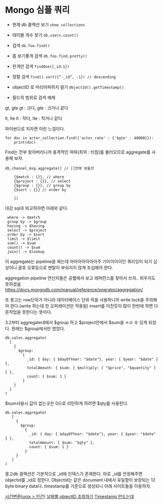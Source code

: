 # Mongo 심플 쿼리


- 현재 db 콜렉션 보기 `show collections`
- 테이블 개수 찾기 `db.users.count()`

- 검색 `db.foo.find()`
- 좀 보기좋게 검색 `db.foo.find.pretty()`
- 한개만 검색 `findOne({_id:1}) `
- 정렬 검색 `find().sort({“-_id”, -1}) // descending`
- objectID 로 머리아파하지 말기 `ObjectId().getTimestamp()`


- 필드의 범위로 검색 예제

gt, gte
gt : 크다, gte : 크거나 같다

lt, lte
lt : 작다, lte : 작거나 같다

파이썬으로 치자면 이런 느낌이다.

```
for doc in actor_collection.find({'actor_rate' : {'$gte' : 40000}}):
    print(doc)
```

Find는 전부 찾아버리니까 충격적인 여파(최악 : 터짐)를 불러오므로 aggregate를 사용해 보자.

```
db.channel_msg.aggregate([ // []안에 넣을것
    
    {$match : {}}, // where
    {$project : {}}, // select
    {$group : {}}, // group by
    {$sort : {}} // order by
    
    ])    
 ```

 대강 sql과 비교하자면 아래와 같다.

```
 where -> $match
 group by -> $group
 having -> $having
 select -> $project
 order by -> $sort
 limit -> $limit
 sum() -> $sum
 count() -> $sum
 join() -> $lookup
```

 이 aggregate는 pipeline을 짜는데 아아아아아아아주 기이이이이인 쿼리잉이 되기 십상이니 괄호 오류등으로 멘탈이 부숴지지 않게 조심해야 한다.

 aggregation pipeline 연산자들은 공웹에서 보고 레퍼런스를 찾아서 쓰자.. 외우지도 못하겠음 https://docs.mongodb.com/manual/reference/operator/aggregation/

 또 몽고는 row단위가 아니라 데이터베이스 단위 락을 사용하니까 write lock을 주의해야 한다.(write 하는데 한 오퍼레이션만 적용됨) insert를 미친듯이 많이 한번에 하면 다른작업을 못한다는 뜻이다.

 3.2부터 aggregate내에서 $group 하고 $project안에서 $sum을 ㅆㄹ 수 있게 되었다. 원래는 $group에서만 썼었다.

 ```
 db.sales.aggregate(
   [
     {
       $group:
         {
           _id: { day: { $dayOfYear: "$date"}, year: { $year: "$date" } },
           totalAmount: { $sum: { $multiply: [ "$price", "$quantity" ] } },
           count: { $sum: 1 }
         }
     }
   ]
)
```

$sum사용시 값이 없는곳은 0으로 리턴하게 하려면 $qty를 사용한다.

```
db.sales.aggregate(
   [
     {
       $group:
         {
           _id: { day: { $dayOfYear: "$date"}, year: { $year: "$date" } },
           totalAmount: { $sum: "$qty" },
           count: { $sum: 1 }
         }
     }
   ]
)
```

몽고db 컬렉션은 기본적으로 _id에 인덱스가 존재한다. 따로 _id를 안정해주면 objectid를 _id로 정한다. ObjectId는 같은 document 내에서 유일함이 보장되는 12 byte binary data다. timestamp를 기준으로 생성되니 아래 사이트들을 이용하자.


[시간변환(unix > 인간)](https://www.epochconverter.com/)
[날짜별 objectID 조회하기](https://steveridout.github.io/mongo-object-time/)
[Timestamp 만드는데](http://www.timestampgenerator.com/1533081599/#result)






